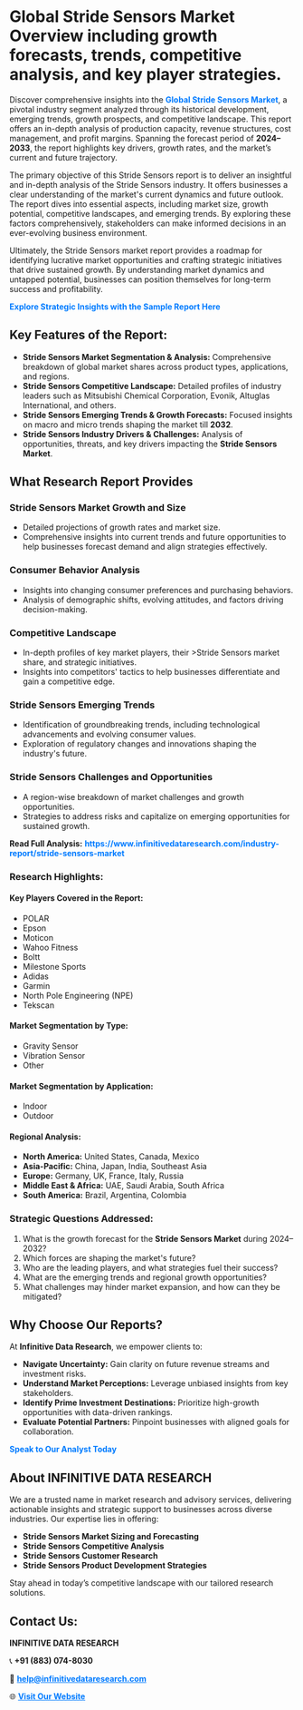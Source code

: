 <h1>Global Stride Sensors Market Overview including growth forecasts, trends, competitive analysis, and key player strategies.</h1>
<p>
Discover comprehensive insights into the 
<a href="https://www.infinitivedataresearch.com/industry-report/stride-sensors-market" rel="dofollow" style="color: #007BFF; text-decoration: none;"><strong>Global Stride Sensors Market</strong></a>, a pivotal industry segment analyzed through its historical development, emerging trends, growth prospects, and competitive landscape. This report offers an in-depth analysis of production capacity, revenue structures, cost management, and profit margins. Spanning the forecast period of <strong>2024–2033</strong>, the report highlights key drivers, growth rates, and the market’s current and future trajectory.
</p>
<p>
The primary objective of this Stride Sensors report is to deliver an insightful and in-depth analysis of the Stride Sensors industry. It offers businesses a clear understanding of the market's current dynamics and future outlook. The report dives into essential aspects, including market size, growth potential, competitive landscapes, and emerging trends. By exploring these factors comprehensively, stakeholders can make informed decisions in an ever-evolving business environment.
</p>
<p>
Ultimately, the Stride Sensors market report provides a roadmap for identifying lucrative market opportunities and crafting strategic initiatives that drive sustained growth. By understanding market dynamics and untapped potential, businesses can position themselves for long-term success and profitability.
</p>
<p>
<a href="https://www.infinitivedataresearch.com/request-sample/reportId=106983" style="color: #007BFF; text-decoration: none;"><strong>Explore Strategic Insights with the Sample Report Here</strong></a>
</p>

<h2>Key Features of the Report:</h2>
<ul>
<li><strong>Stride Sensors Market Segmentation & Analysis:</strong> Comprehensive breakdown of global market shares across product types, applications, and regions.</li>
<li><strong>Stride Sensors Competitive Landscape:</strong> Detailed profiles of industry leaders such as Mitsubishi Chemical Corporation, Evonik, Altuglas International, and others.</li>
<li><strong>Stride Sensors Emerging Trends & Growth Forecasts:</strong> Focused insights on macro and micro trends shaping the market till <strong>2032</strong>.</li>
<li><strong>Stride Sensors Industry Drivers & Challenges:</strong> Analysis of opportunities, threats, and key drivers impacting the <strong>Stride Sensors Market</strong>.</li>
</ul>

<h2>What Research Report Provides</h2>
<h3>Stride Sensors Market Growth and Size</h3>
<ul>
<li>Detailed projections of growth rates and market size.</li>
<li>Comprehensive insights into current trends and future opportunities to help businesses forecast demand and align strategies effectively.</li>
</ul>

<h3>Consumer Behavior Analysis</h3>
<ul>
<li>Insights into changing consumer preferences and purchasing behaviors.</li>
<li>Analysis of demographic shifts, evolving attitudes, and factors driving decision-making.</li>
</ul>

<h3>Competitive Landscape</h3>
<ul>
<li>In-depth profiles of key market players, their >Stride Sensors market share, and strategic initiatives.</li>
<li>Insights into competitors' tactics to help businesses differentiate and gain a competitive edge.</li>
</ul>

<h3>Stride Sensors Emerging Trends</h3>
<ul>
<li>Identification of groundbreaking trends, including technological advancements and evolving consumer values.</li>
<li>Exploration of regulatory changes and innovations shaping the industry's future.</li>
</ul>

<h3>Stride Sensors Challenges and Opportunities</h3>
<ul>
<li>A region-wise breakdown of market challenges and growth opportunities.</li>
<li>Strategies to address risks and capitalize on emerging opportunities for sustained growth.</li>
</ul>
<p><strong>Read Full Analysis:</strong> <a href="https://www.infinitivedataresearch.com/industry-report/stride-sensors-market" rel="dofollow" style="color: #007BFF; text-decoration: none;"><strong>https://www.infinitivedataresearch.com/industry-report/stride-sensors-market</strong></a></p>
<h3>Research Highlights:</h3>
<h4>Key Players Covered in the Report:</h4>
<ul><li>POLAR</li><li>Epson</li><li>Moticon</li><li>Wahoo Fitness</li><li>Boltt</li><li>Milestone Sports</li><li>Adidas</li><li>Garmin</li><li>North Pole Engineering (NPE)</li><li>Tekscan</li></ul>
<h4>Market Segmentation by Type:</h4>
<ul><li>Gravity Sensor</li><li>Vibration Sensor</li><li>Other</li></ul>
<h4>Market Segmentation by Application:</h4>
<ul><li>Indoor</li><li>Outdoor</li></ul>

<h4>Regional Analysis:</h4>
<ul>
<li><strong>North America:</strong> United States, Canada, Mexico</li>
<li><strong>Asia-Pacific:</strong> China, Japan, India, Southeast Asia</li>
<li><strong>Europe:</strong> Germany, UK, France, Italy, Russia</li>
<li><strong>Middle East & Africa:</strong> UAE, Saudi Arabia, South Africa</li>
<li><strong>South America:</strong> Brazil, Argentina, Colombia</li>
</ul>

<h3>Strategic Questions Addressed:</h3>
<ol>
<li>What is the growth forecast for the <strong>Stride Sensors Market</strong> during 2024–2032?</li>
<li>Which forces are shaping the market's future?</li>
<li>Who are the leading players, and what strategies fuel their success?</li>
<li>What are the emerging trends and regional growth opportunities?</li>
<li>What challenges may hinder market expansion, and how can they be mitigated?</li>
</ol>

<h2>Why Choose Our Reports?</h2>
<p>At <strong>Infinitive Data Research</strong>, we empower clients to:</p>
<ul>
<li><strong>Navigate Uncertainty:</strong> Gain clarity on future revenue streams and investment risks.</li>
<li><strong>Understand Market Perceptions:</strong> Leverage unbiased insights from key stakeholders.</li>
<li><strong>Identify Prime Investment Destinations:</strong> Prioritize high-growth opportunities with data-driven rankings.</li>
<li><strong>Evaluate Potential Partners:</strong> Pinpoint businesses with aligned goals for collaboration.</li>
</ul>
<p><a href="https://www.infinitivedataresearch.com/industry-report/stride-sensors-market" rel="dofollow" style="color: #007BFF; text-decoration: none;"><strong>Speak to Our Analyst Today</strong></a></p>

<h2>About INFINITIVE DATA RESEARCH</h2>
<p>We are a trusted name in market research and advisory services, delivering actionable insights and strategic support to businesses across diverse industries. Our expertise lies in offering:</p>
<ul>
<li><strong>Stride Sensors Market Sizing and Forecasting</strong></li>
<li><strong>Stride Sensors Competitive Analysis</strong></li>
<li><strong>Stride Sensors Customer Research</strong></li>
<li><strong>Stride Sensors Product Development Strategies</strong></li>
</ul>
<p>Stay ahead in today’s competitive landscape with our tailored research solutions.</p>

<h2>Contact Us:</h2>
<p><strong>INFINITIVE DATA RESEARCH</strong></p>
<p>📞 <strong>+91 (883) 074-8030</strong></p>
<p>📧 <strong><a href="mailto:help@infinitivedataresearch.com" style="color: #007BFF;">help@infinitivedataresearch.com</a></strong></p>
<p>🌐 <strong><a href="https://www.infinitivedataresearch.com" rel="dofollow" style="color: #007BFF;">Visit Our Website</a></strong></p>
